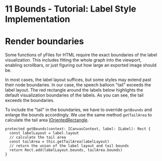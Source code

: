 <!--
 //////////////////////////////////////////////////////////////////////////////
 // @license
 // This file is part of yFiles for HTML 2.6.0.2.
 // Use is subject to license terms.
 //
 // Copyright (c) 2000-2023 by yWorks GmbH, Vor dem Kreuzberg 28,
 // 72070 Tuebingen, Germany. All rights reserved.
 //
 //////////////////////////////////////////////////////////////////////////////
-->
# 11 Bounds - Tutorial: Label Style Implementation

# Render boundaries

Some functions of yFiles for HTML require the exact boundaries of the label visualization. This includes fitting the whole graph into the viewport, enabling scrollbars, or just figuring out how large an exported image should be.

In most cases, the label layout suffices, but some styles may extend past their node boundaries. In our case, the speech balloon "tail" exceeds the label layout. The red rectangle around the labels below highlights the default visualization boundaries of the labels. As you can see, the tail exceeds the boundaries.

To include the "tail" in the boundaries, we have to override `getBounds` and enlarge the bounds accordingly. We use the same method `getTailArea` to calculate the tail area [IOrientedRectangle](https://docs.yworks.com/yfileshtml/#/api/IOrientedRectangle).

```
protected getBounds(context: ICanvasContext, label: ILabel): Rect {
  const labelLayout = label.layout
  // calculate the tail area
  const tailArea = this.getTailArea(labelLayout)
  // return the union of the label layout and tail bounds
  return Rect.add(labelLayout.bounds, tailArea.bounds)
}
```
